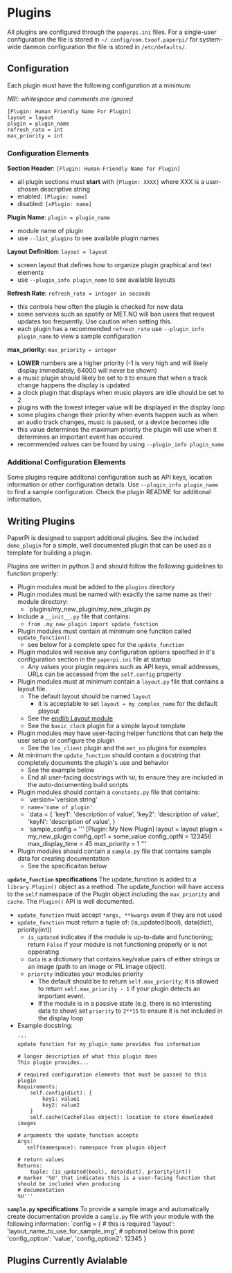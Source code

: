 # Plugins
All plugins are configured through the `paperpi.ini` files. For a single-user configuration the file is stored in `~/.config/com.txoof.paperpi/` for system-wide daemon configuration the file is stored in `/etc/defaults/`.


## Configuration
Each plugin must have the following configuration at a minimum:

*NB!: whitespace and comments are ignored*
```
[Plugin: Human Friendly Name For Plugin]
layout = layout
plugin = plugin_name
refresh_rate = int
max_priority = int
```

### Configuration Elements
**Section Header**: `[Plugin: Human-Friendly Name for Plugin]`
* all plugin sections must **start** with `[Plugin: XXXX]` where XXX is a user-chosen descriptive string
* enabled: `[Plugin: name]`
* disabled: `[xPlugin: name]`

**Plugin Name**: `plugin = plugin_name`
* module name of plugin
* use `--list_plugins` to see available plugin names

**Layout Definition**: `layout = layout`
* screen layout that defines how to organize plugin graphical and text elements
* use `--plugin_info plugin_name` to see available layouts

**Refresh Rate**: `refresh_rate = integer in seconds`
* this controls how often the plugin is checked for new data
* some services such as spotify or MET.NO will ban users that request updates too frequently. Use caution when setting this.
* each plugin has a recommended `refresh_rate` use `--plugin_info plugin_name` to view a sample configuration

**max_priority**: `max_priority = integer`
* **LOWER** numbers are a higher priority (-1 is very high and will likely display immediately, 64000 will never be shown)
* a music plugin should likely be set to `0` to ensure that when a track change happens the display is updated
* a clock plugin that displays when music players are idle should be set to 2
* plugins with the lowest integer value will be displayed in the display loop
* some plugins change their priority when events happen such as when an audio track changes, music is paused, or a device becomes idle
* this value determines the maximum priority the plugin will use when it determines an important event has occured.
* recommended values can be found by using `--plugin_info plugin_name`


### Additional Configuration Elements
Some plugins require additonal configuration such as API keys, location information or other configuration details. Use `--plugin_info plugin_name` to find a sample configuration. Check the plugin README for additional information.

## Writing Plugins
PaperPi is designed to support additional plugins. See the included `demo_plugin` for a simple, well documented plugin that can be used as a template for building a plugin.

Plugins are written in python 3 and should follow the following guidelines to function properly:
* Plugin modules must be added to the `plugins` directory
* Plugin modules must be named with exactly the same name as their module directory:
    - `plugins/my_new_plugin/my_new_plugin.py
* Include a `__init__.py` file that contains:
    - `from .my_new_plugin import update_function`
* Plugin modules must contain at minimum one function called `update_function()`
    - see below for a complete spec for the `update_function`
* Plugin modules will receive any configuration options specified in it's configuration section in the  `paperpi.ini` file at startup
    - Any values your plugin requires such as API keys, email addresses, URLs can be accessed from the `self.config` property 
* Plugin modules must at minimum contain a `layout.py` file that contains a layout file. 
    - The default layout should be named `layout`
        - it is acceptable to set `layout = my_complex_name` for the default playout
    - See the [epdlib Layout module](https://github.com/txoof/epdlib#layout-module)
    - See the `basic_clock` plugin for a simple layout template
* Plugin modules may have user-facing helper functions that can help the user setup or configure the plugin
    - See the `lms_client` plugin and the `met_no` plugins for examples
* At minimum the `update_function` should contain a docstring that completely documents the plugin's use and behavior
    - See the example below
    - End all user-facing docstrings with `%U`; to ensure they are included in the auto-documenting build scripts
* Plugin modules should contain a `constants.py` file that contains:
    - `version='version string'
    - `name='name of plugin'`
    - `data = {
            'key1': 'description of value',
            'key2': 'description of value',
            'keyN': 'description of value',
    }
    - `sample_config = '''
    [Plugin: My New Plugin]
    layout = layout
    plugin = my_new_plugin
    config_opt1 = some_value
    config_optN = 123456
    max_display_time = 45
    max_priority = 1
    '''
* Plugin modules should contain a `sample.py` file that contains sample data for creating documentation
    - See the specificaiton below
    
**`update_function` specifications**
The update_function is added to a `library.Plugin()` object as a method. The update_function will have access to the `self` namespace of the Plugin object including the `max_priority` and `cache`. The `Plugin()` API is well documented.

* `update_function` must accept `*args, **kwargs` even if they are not used
* `update_function` must return a tuple of: (is_updated(bool), data(dict), priority(int))
    - `is_updated` indicates if the module is up-to-date and functioning; return `False` if your module is not functioning properly or is not opperating
    - `data` is a dictionary that contains key/value pairs of either strings or an image (path to an image or PIL image object).
    - `priority` indicates your modules priority
        - The default should be to return `self.max_priority`; it is allowed to return `self.max_priority - 1` if your plugin detects an important event.
        - If the module is in a passive state (e.g. there is no interesting data to show) set `priority` to `2**15` to ensure it is not included in the display loop
* Example docstring:
    ```
    '''
    update function for my_plugin_name provides foo information
    
    # longer description of what this plugin does
    This plugin provides...
    
    # required configuration elements that must be passed to this plugin
    Requirements:
        self.config(dict): {
            key1: value1
            key2: value2
        }
        self.cache(CacheFiles object): location to store downloaded images
    
    # arguments the update_function accepts
    Args:
       self(namespace): namespace from plugin object
     
    # return values
    Returns:
        tuple: (is_updated(bool), data(dict), priority(int))
    # marker '%U' that indicates this is a user-facing function that should be included when producing 
    # documentation
    %U'''
    ```

**`sample.py` specifications**
To provide a sample image and automatically create documentation provide a `sample.py` file with your module with the following information:
`config = {
    # this is required
    'layout': 'layout_name_to_use_for_sample_img',
    # optional below this point
    'config_option': 'value',
    'config_option2': 12345
}

## Plugins Currently Avialable
